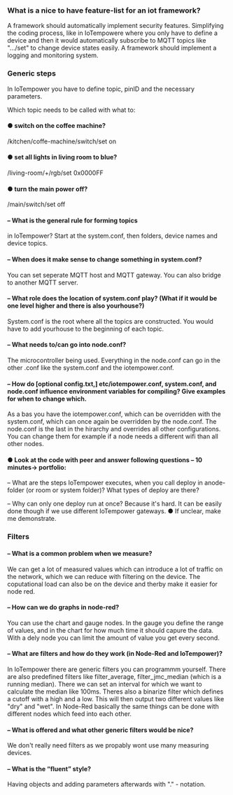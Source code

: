 
### What is a nice to have feature-list for an iot framework?

A framework should automatically implement security features.
Simplifying the coding process, like in IoTempowere where you only have to define a device and then it would automatically subscribe to MQTT topics like ".../set" to change device states easily.
A framework should implement a logging and monitoring system.


### Generic steps
In IoTempower you have to define topic, pinID and the necessary parameters.


Which topic needs to be called with what
to:

#### ● switch on the coffee machine?
/kitchen/coffe-machine/switch/set on

#### ● set all lights in living room to blue?
/living-room/+/rgb/set 0x0000FF

#### ● turn the main power off?
/main/switch/set off

#### – What is the general rule for forming topics
in IoTempower?
Start at the system.conf, then folders, device names and device topics.

#### – When does it make sense to change something in system.conf?
You can set seperate MQTT host and MQTT gateway.
You can also bridge to another MQTT server.

#### – What role does the location of system.conf play? (What if it would be one level higher and there is also yourhouse?)
System.conf is the root where all the topics are constructed. You would have to add yourhouse to the beginning of each topic.


#### – What needs to/can go into node.conf?
The microcontroller being used. 
Everything in the node.conf can go in the other .conf like the system.conf and the iotempower.conf.

#### – How do [optional config.txt,] etc/iotempower.conf, system.conf, and node.conf influence environment variables for compiling? Give examples for when to change which.

As a bas you have the iotempower.conf, which can be overridden with the system.conf, which can once again be overridden by the node.conf. The node.conf is the last in the hirarchy and overrides all other configurations. 
You can change them for example if a node needs a different wifi than all other nodes.


#### ● Look at the code with peer and answer following questions – 10 minutes→ portfolio:
– What are the steps IoTempower executes, when you call deploy in anode-folder (or room or system folder)? What types of deploy are there?

– Why can only one deploy run at once?
Because it's hard. It can be easily done though if we use different IoTempower gateways.
● If unclear, make me demonstrate.


### Filters

#### – What is a common problem when we measure?
We can get a lot of measured values which can introduce a lot of traffic on the network, which we can reduce with filtering on the device. The coputational load can also be on the device and therby make it easier for node red.

#### – How can we do graphs in node-red?
You can use the chart and gauge nodes. In the gauge you define the range of values, and in the chart for how much time it should capure the data. With a dely node you can limit the amount of value you get every second.

#### – What are filters and how do they work (in Node-Red and IoTempower)?
In IoTempower there are generic filters you can programmm yourself. There are also predefined filters like filter_average, filter_jmc_median (which is a running median). There we can set an interval for which we want to calculate the median like 100ms. Theres also a binarize filter which defines a cutoff with a high and a low. This will then output two different values like "dry" and "wet".
In Node-Red basically the same things can be done with different nodes which feed into each other.

#### – What is offered and what other generic filters would be nice?
We don't really need filters as we propably wont use many measuring devices.

#### – What is the “fluent” style?
Having objects and adding parameters afterwards with "." - notation.
